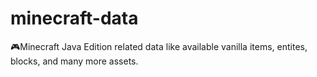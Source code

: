 # minecraft-data
🎮Minecraft Java Edition related data like available vanilla items, entites, blocks, and many more assets.
